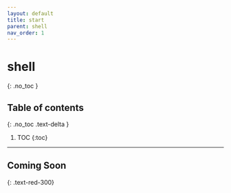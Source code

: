 ```yaml
---
layout: default
title: start
parent: shell
nav_order: 1
---
```


# shell
{: .no_toc }

## Table of contents
{: .no_toc .text-delta }

1. TOC
{:toc}

---

## Coming Soon
{: .text-red-300}
